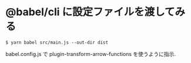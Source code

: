 # @babel/cli に設定ファイルを渡してみる

```
$ yarn babel src/main.js --out-dir dist
```

babel.config.js で plugin-transform-arrow-functions を使うように指示.
